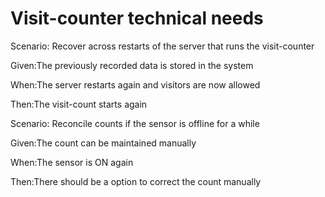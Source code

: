# Visit-counter technical needs

Scenario: Recover across restarts of the server
that runs the visit-counter

  Given:The previously recorded data is stored in the system
  
  When:The server restarts again and visitors are now allowed 
  
  Then:The visit-count starts again

Scenario: Reconcile counts if the sensor is offline for a while

  Given:The count can be maintained manually
  
  When:The sensor is ON again
  
  Then:There should be a option to correct the count manually

